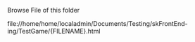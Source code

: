 Browse File of this folder

file://home/home/localadmin/Documents/Testing/skFrontEnd-ing/TestGame/{FILENAME}.html
